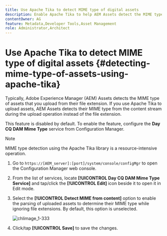 ```yaml
---
title: Use Apache Tika to detect MIME type of digital assets
description: Enable Apache Tika to help AEM Assets detect the MIME type of assets from the content stream during the upload operation instead of the file extension.
contentOwner: AG
feature: Metadata,Developer Tools,Asset Management
role: Administrator,Architect
---
```


# Use Apache Tika to detect MIME type of digital assets {#detecting-mime-type-of-assets-using-apache-tika}

Typically, Adobe Experience Manager (AEM) Assets detects the MIME type of assets that you upload from their file extension. If you use Apache Tika to upload assets, AEM Assets detects their MIME type from the content stream during the upload operation instead of the file extension.

This feature is disabled by default. To enable the feature, configure the **Day CQ DAM Mime Type** service from Configuration Manager.

>[!NOTE]
>
>MIME type detection using the Apache Tika library is a resource-intensive operation.

1. Go to `https://[AEM_server]:[port]/system/console/configMgr` to open the Configuration Manager web console.
1. From the list of services, locate **[!UICONTROL Day CQ DAM Mime Type Service]** and tap/click the **[!UICONTROL Edit]** icon beside it to open it in Edit mode.   

1. Select the **[!UICONTROL Detect MIME from content]** option to enable the parsing of uploaded assets to determine their MIME type while ignoring file extensions. By default, this option is unselected.

   ![chlimage_1-333](assets/chlimage_1-333.png)

1. Click/tap **[!UICONTROL Save]** to save the changes.
